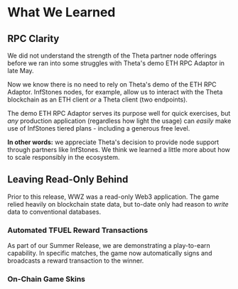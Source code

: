 # What We Learned

## RPC Clarity

We did not understand the strength of the Theta partner node offerings before we ran into some struggles with Theta's demo ETH RPC Adaptor in late May.

Now we know there is no need to rely on Theta's demo of the ETH RPC Adaptor. InfStones nodes, for example, allow us to interact with the Theta blockchain as an ETH client *or* a Theta client (two endpoints).

The demo ETH RPC Adaptor serves its purpose well for quick exercises, but *any* production application (regardless how light the usage) can *easily* make use of InfStones tiered plans - including a generous free level.

**In other words:** we appreciate Theta's decision to provide node support through partners like InfStones. We think we learned a little more about how to scale responsibly in the ecosystem.

## Leaving Read-Only Behind

Prior to this release, WWZ was a read-only Web3 application. The game relied heavily on blockchain state data, but to-date only had reason to *write* data to conventional databases.

### Automated TFUEL Reward Transactions

As part of our Summer Release, we are demonstrating a play-to-earn capability. In specific matches, the game now automatically signs and broadcasts a reward transaction to the winner.

### On-Chain Game Skins
